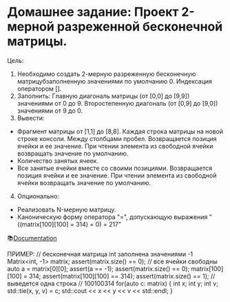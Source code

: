 # Домашнее задание: Проект 2-мерной разреженной бесконечной матрицы.

Цель:
1. Необходимо создать 2-мерную разреженную бесконечную матрицубзаполненную значениями по умолчанию 0. Индексация оператором [].
2. Заполнить:
   Главную диагональ матрицы (от [0,0] до [9,9]) значениями от 0 до 9.
   Второстепенную диагональ  (от [0,9] до [9,0]) значениями от 9 до 0.    
3. Вывести:
- Фрагмент матрицы от [1,1] до [8,8]. Каждая строка матрицы на новой строке консоли. Между столбцами пробел. Возвращается позиция ячейки и ее значение. При чтении элемента из свободной ячейки возвращать значение по умолчанию.
- Количество занятых ячеек. 
- Все занятые ячейки вместе со своими позициями. Возвращается позиция ячейки и ее значение. При чтении элемента из свободной ячейки возвращать значение по умолчанию.
4. Опционально: 
- Реализовать N-мерную матрицу.
- Каноническую форму оператора "=", допускающую выражения "((matrix[100][100] = 314) = 0) = 217"

📚[Documentation]()

ПРИМЕР:
// бесконечная матрица int заполнена значениями -1 
Matrix<int, -1> matrix; 
assert(matrix.size() == 0); // все ячейки свободны
auto a = matrix[0][0]; 
assert(a == -1); 
assert(matrix.size() == 0);
matrix[100][100] = 314; 
assert(matrix[100][100] == 314); 
assert(matrix.size() == 1);
// выведется одна строка // 100100314 
for(auto c: matrix) {
int x; 
int y; 
int v; 
std::tie(x, y, v) = c; 
std::cout << x << y << v << std::endl;
}